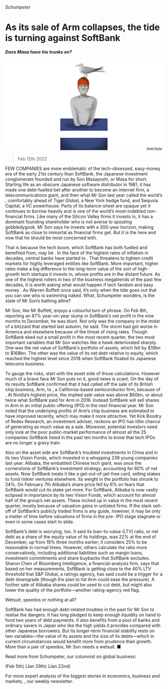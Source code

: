 ###### Schumpeter

# As its sale of Arm collapses, the tide is turning against SoftBank 

##### Does Masa have his trunks on? 

![image](images/20220212_wbd000.jpg) 

> Feb 12th 2022 

FEW COMPANIES are more emblematic of the tech-obsessed, easy-money era of the early 21st century than SoftBank, the Japanese investment conglomerate founded and run by Son Masayoshi, or Masa for short. Starting life as an obscure Japanese software distributor in 1981, it has made one debt-fuelled bet after another to become an internet firm, a telecommunications giant, and then what Mr Son last year called the world’s , comfortably ahead of Tiger Global, a New York hedge fund, and Sequoia Capital, a VC powerhouse. Parts of its balance-sheet are opaque yet it continues to borrow heavily and is one of the world’s most-indebted non-financial firms. Like many of the Silicon Valley firms it invests in, it has a dominant founding shareholder who is not averse to spouting gobbledygook. Mr Son says he invests with a 300-year horizon, making SoftBank as close to immortal as financial firms get. But it is the here and now that he should be most concerned with.

That is because the tech boom, which SoftBank has both fuelled and benefited from, may be . In the face of the highest rates of inflation in decades, central banks have started to . That threatens to tighten credit markets for highly leveraged entities like SoftBank. More important, higher rates make a big difference to the long-term value of the sort of high-growth tech startups it invests in, whose profits are in the distant future. As one of the highest rollers in two of the business megatrends of the past few decades, it is worth asking what would happen if tech fandom and easy money . As Warren Buffett once said, it’s only when the tide goes out that you can see who is swimming naked. What, Schumpeter wonders, is the state of Mr Son’s bathing attire?


Mr Son, like Mr Buffett, enjoys a colourful turn of phrase. On Feb 8th, reporting an 87% year-on-year slump in SoftBank’s net profit in the nine months to December, he was blunt. Not only was the company in the midst of a blizzard that started last autumn, he said. The storm had got worse in America and elsewhere because of the threat of rising rates. Though SoftBank eked out a small profit in the most recent quarter, the two most important variables that Mr Son watches like a hawk deteriorated sharply. One was the net value of SoftBank’s portfolio of assets, which fell by $19bn to $168bn. The other was the value of its net debt relative to equity, which reached the highest level since 2018 when SoftBank floated its Japanese telecoms business.

To gauge the risks, start with the asset side of those calculations. However much of a brave face Mr Son puts on it, good news is scant. On the day of its results SoftBank confirmed that it had called off the sale of its British chip business, Arm, to , a California-based semiconductor firm, because of . At Nvidia’s highest price, the implied sale value was above $60bn, or about twice what SoftBank paid for Arm in 2016. Instead SoftBank will sell shares in Arm in an initial public offering (IPO) in the next financial year. Mr Son noted that the underlying profits of Arm’s chip business are estimated to have improved recently, which may make it more attractive. Yet Kirk Boodry of Redex Research, an investment adviser, reckons an IPO has little chance of generating as much value as a sale. Moreover, potential investors need only look at the poor public-market performance of almost all the 25 companies SoftBank listed in the past ten months to know that tech IPOs are no longer a gravy train.

Also on the asset side are SoftBank’s troubled investments in China and in its two Vision Funds, which invested in a whopping 239 young companies last year. Alibaba, the embattled Chinese tech giant, was once the cornerstone of SoftBank’s investment strategy, accounting for 60% of net assets. Now SoftBank treats it like a get-out-of-jail-free card, selling stakes to fund riskier ventures elsewhere. Its weight in the portfolio has shrunk to 24%. On February 7th Alibaba’s share price fell by 6% on fears that SoftBank would cut its stake yet more. For SoftBank, Alibaba is now vastly eclipsed in importance by its two Vision Funds, which account for almost half of the group’s net assets. These inched up in value in the most recent quarter, mostly because of valuation gains in unlisted firms. If the stark sell-off of SoftBank’s publicly traded firms is any guide, however, it may be only a matter of time before valuations of firms in the pre- IPO stage stagnate or even in some cases start to slide.

SoftBank’s debt is worrying, too. It said its loan-to-value (LTV) ratio, or net debt as a share of the equity value of its holdings, was 22% at the end of December, up from 19% three months earlier; it considers 25% to be reasonable in normal times. However, others calculate the ratio more conservatively, including additional liabilities such as margin loans, investment commitments and share buybacks that SoftBank excludes. Sharon Chen of Bloomberg Intelligence, a financial-analysis firm, says that based on her measurements, SoftBank is getting close to the 40% LTV threshold that S&amp;P Global, a ratings agency, has said could be a trigger for a debt downgrade (though the plan to list Arm could ease the pressure). A further sale of Alibaba shares could be used to cut debt, but might also lower the quality of the portfolio—another rating-agency red flag.

Wetsuit, speedos or nothing at all?

SoftBank has had enough debt-related troubles in the past for Mr Son to realise the dangers. It has long pledged to keep enough liquidity on hand to fund two years of debt payments. It also benefits from a pool of banks and ordinary savers in Japan who like the high yields it provides compared with other Japanese borrowers. But its longer-term financial stability rests on two variables—the value of its assets and the size of its debts—which in current circumstances would benefit more from prudence than growth. More than a pair of speedos, Mr Son needs a wetsuit. ■

Read more from Schumpeter, our columnist on global business:

 (Feb 5th) (Jan 29th) (Jan 22nd)

For more expert analysis of the biggest stories in economics, business and markets, , our weekly newsletter.

